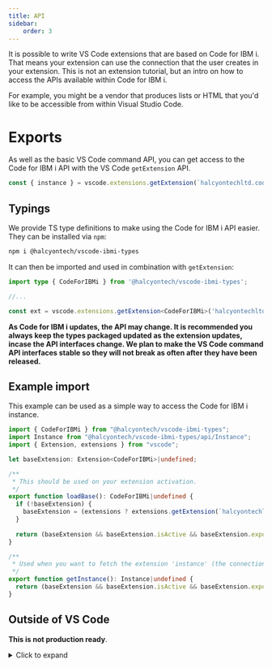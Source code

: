 ```yaml
---
title: API
sidebar:
    order: 3
---
```


It is possible to write VS Code extensions that are based on Code for IBM i. That means your extension can use the connection that the user creates in your extension. This is not an extension tutorial, but an intro on how to access the APIs available within Code for IBM i.

For example, you might be a vendor that produces lists or HTML that you'd like to be accessible from within Visual Studio Code.

# Exports

As well as the basic VS Code command API, you can get access to the Code for IBM i API with the VS Code `getExtension` API.

```ts
const { instance } = vscode.extensions.getExtension(`halcyontechltd.code-for-ibmi`).exports;
```

## Typings

We provide TS type definitions to make using the Code for IBM i API easier. They can be installed via `npm`:

```bash title="terminal"
npm i @halcyontech/vscode-ibmi-types
```

It can then be imported and used in combination with `getExtension`:

```ts
import type { CodeForIBMi } from '@halcyontech/vscode-ibmi-types';

//...

const ext = vscode.extensions.getExtension<CodeForIBMi>('halcyontechltd.code-for-ibmi');
```


**As Code for IBM i updates, the API may change. It is recommended you always keep the types packaged updated as the extension updates, incase the API interfaces change. We plan to make the VS Code command API interfaces stable so they will not break as often after they have been released.**

## Example import

This example can be used as a simple way to access the Code for IBM i instance.

```ts
import { CodeForIBMi } from "@halcyontech/vscode-ibmi-types";
import Instance from "@halcyontech/vscode-ibmi-types/api/Instance";
import { Extension, extensions } from "vscode";

let baseExtension: Extension<CodeForIBMi>|undefined;

/**
 * This should be used on your extension activation.
 */
export function loadBase(): CodeForIBMi|undefined {
  if (!baseExtension) {
    baseExtension = (extensions ? extensions.getExtension(`halcyontechltd.code-for-ibmi`) : undefined);
  }
  
  return (baseExtension && baseExtension.isActive && baseExtension.exports ? baseExtension.exports : undefined);
}

/**
 * Used when you want to fetch the extension 'instance' (the connection)
 */
export function getInstance(): Instance|undefined {
  return (baseExtension && baseExtension.isActive && baseExtension.exports ? baseExtension.exports.instance : undefined);
}
```

## Outside of VS Code

**This is not production ready**.

<details>
<summary>Click to expand</summary>

On the main branch of vscode-ibmi, the IBM i API is written so it is can be portable and used outside of the VS Code namespace (this is how the vitest tests work). Until we publish the API as a standalone package, you will need to manually import the API.

After using `npm i github:codefori/vscode-ibmi`, you will need to cleanup/remove everything but the `src/api` directory.

```ts
//#webpack.config.js

function prepareIbmiApi() {
  const ibmiApi = path.join(__dirname, `node_modules`, `vscode-ibmi`, `src`, `api`);
  const ibmiPackage = path.join(__dirname, `node_modules`, `vscode-ibmi`, `src`);

  const checkDirectory = (dir) => {
    if (fs.existsSync(dir)) {
      const files = fs.readdirSync(dir);
      files.forEach(file => {
        const filePath = path.join(dir, file);
        const stat = fs.lstatSync(filePath);
        const canDelete = !ibmiApi.startsWith(filePath) && !filePath.startsWith(ibmiApi);
        if (stat.isDirectory()) {
          // If the directory is not the api directory, delete it
          if (canDelete) {
            fs.rmdirSync(filePath, { recursive: true });
            // console.log(`Deleted directory: ${filePath}`);
          } else {
            checkDirectory(filePath);
          }
        } else if (stat.isFile()) {
          if (canDelete) {
            fs.unlinkSync(filePath);
            // console.log(`Deleted file: ${filePath}`);
          }
        }
      });
    }
  }

  checkDirectory(ibmiPackage);
}
```

You will also need to enable `allowTsInNodeModules: true` with `ts-loader` in webpack.
</details>